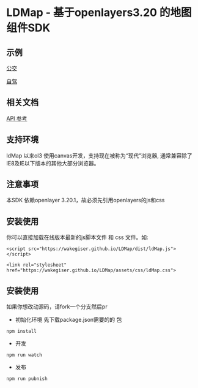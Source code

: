 # LDMap - 基于openlayers3.20 的地图组件SDK


## 示例

  [公交](https://wakegiser.github.io/LDMap/examples/bus.html)

  [自驾](https://wakegiser.github.io/LDMap/examples/car.html)


## 相关文档
  [API 参考](https://github.com/wakeGISer/LDMap/blob/master/src/API.md)
  
## 支持环境
 ldMap 以来ol3 使用canvas开发，支持现在被称为“现代”浏览器, 通常兼容除了IE8及IE以下版本的其他大部分浏览器。
 
## 注意事项

本SDK 依赖openlayer 3.20.1，故必须先引用openlayers的js和css
 
## 安装使用

你可以直接加载在线版本最新的js脚本文件 和 css 文件。如:

`<script src="https://wakegiser.github.io/LDMap/dist/ldMap.js"></script>`

`<link rel="stylesheet" href="https://wakegiser.github.io/LDMap/assets/css/ldMap.css">`


## 安装使用

如果你想改动源码，请fork一个分支然后pr

- 初始化环境
先下载package.json需要的的 包

`npm install` 

- 开发

`npm run watch`

- 发布

`npm run pubnish`
